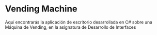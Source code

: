 # Vending Machine

Aquí encontrarás la aplicación de escritorio desarrollada en C# sobre una Máquina de Vending, en la asignatura de Desarrollo de Interfaces 
